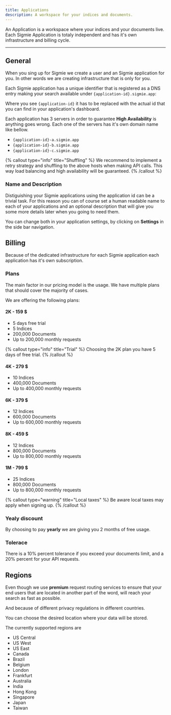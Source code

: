 ```yaml
---
title: Applications
description: A workspace for your indices and documents.
---
```


An Application is a workspace where your indices and your documents live. Each Sigmie Application
is totaly independent and has it's own infrastructure and billing cycle.

---

## General

When you sing up for Sigmie we create a user and an Sigmie application for you. In other words we are
creating infrastructure that is only for you.

Each Sigmie application has a unique identifier that is registered as a DNS entry
making your search available under `{application-id}.sigmie.app`:

Where you see `{application-id}` it has to be replaced with the actual id that you can find in your application's
dashboard.

Each application has 3 servers in order to guarantee **High Availability** is anything goes wrong. Each one of the servers has it's own domain name like bellow.

- `{application-id}-a.sigmie.app`
- `{application-id}-b.sigmie.app`
- `{application-id}-c.sigmie.app`

{% callout type="info" title="Shuffling" %}
We recommend to implement a retry strategy and shuffling to the above hosts when making API calls. This way load balancing and high availability will be guaranteed.
{% /callout %}

### Name and Description

Distiguishing your Sigmie applications using the application id can be a trivial task. For this reason you can of course set a human readable name to
each of your applications and an optional description that will give you some more details later when you going to need them.

You can change both in your application settings, by clicking on **Settings** in the side bar navigation.

## Billing

Because of the dedicated infrastructure for each Sigmie application
each application has it's own subscription.

### Plans

The main factor in our pricing model is the usage. We have multiple plans
that should cover the majority of cases.

We are offering the following plans:

#### 2K - 159 $

- 5 days free trial
- 5 Indices
- 200,000 Documents
- Up to 200,000 monthly requests

{% callout type="info" title="Trial" %}
Choosing the 2K plan you have 5 days of free trial.
{% /callout %}

#### 4K - 279 $

- 10 Indices
- 400,000 Documents
- Up to 400,000 monthly requests

#### 6K - 379 $

- 12 Indices
- 600,000 Documents
- Up to 600,000 monthly requests

#### 8K - 459 $

- 12 Indices
- 800,000 Documents
- Up to 800,000 monthly requests

#### 1M - 799 $

- 25 Indices
- 800,000 Documents
- Up to 800,000 monthly requests

{% callout type="warning" title="Local taxes" %}
Be aware local taxes may apply when signing up.
{% /callout %}

### Yealy discount

By choosing to pay **yearly** we are giving you 2 months of
free usage.

### Tolerace

There is a 10% percent tolerance if you exceed your documents limit, and
a 20% percent for your API requests.

## Regions

Even though we use **premium** request routing services to ensure that your end users that are located in another part of the word, will reach your search as fast as possible. 

And because of different privacy regulations in different countries.

You can choose the desired location where your data will be stored.

The currently supported regions are

- US Central
- US West
- US East
- Canada
- Brazil
- Belgium
- London
- Frankfurt
- Australia
- India
- Hong Kong
- Singapore
- Japan
- Taiwan

